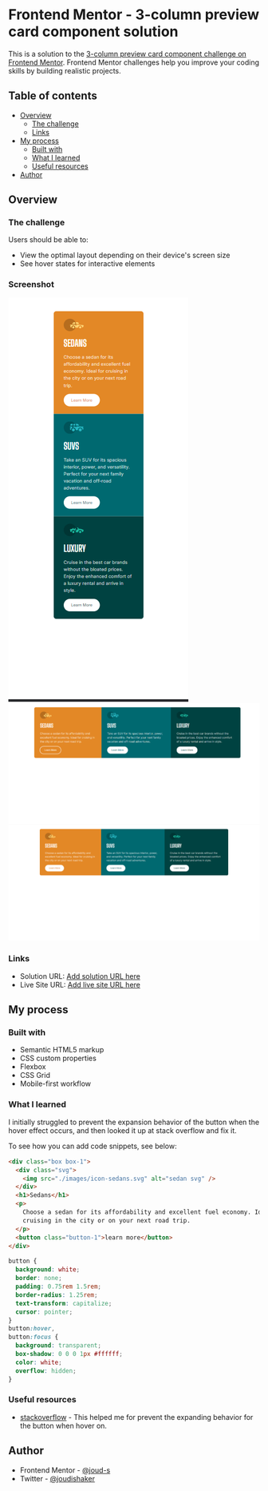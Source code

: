 # Frontend Mentor - 3-column preview card component solution

This is a solution to the [3-column preview card component challenge on Frontend Mentor](https://www.frontendmentor.io/challenges/3column-preview-card-component-pH92eAR2-). Frontend Mentor challenges help you improve your coding skills by building realistic projects.

## Table of contents

- [Overview](#overview)
  - [The challenge](#the-challenge)
  - [Links](#links)
- [My process](#my-process)
  - [Built with](#built-with)
  - [What I learned](#what-i-learned)
  - [Useful resources](#useful-resources)
- [Author](#author)

## Overview

### The challenge

Users should be able to:

- View the optimal layout depending on their device's screen size
- See hover states for interactive elements

### Screenshot

![](https://github.com/joud-s/3-column-preview-card-component/blob/main/images/mobile.png)
![](https://github.com/joud-s/3-column-preview-card-component/blob/main/images/on%20web%20brwoser-hover.png) 
![](https://github.com/joud-s/3-column-preview-card-component/blob/main/images/on%20web%20brwoser.png)

### Links

- Solution URL: [Add solution URL here](https://github.com/joud-s/3-column-preview-card-component)
- Live Site URL: [Add live site URL here](https://joud-s.github.io/3-column-preview-card-component/)

## My process

### Built with

- Semantic HTML5 markup
- CSS custom properties
- Flexbox
- CSS Grid
- Mobile-first workflow

### What I learned

I initially struggled to prevent the expansion behavior of the button when the hover effect occurs, and then looked it up at stack overflow and fix it.

To see how you can add code snippets, see below:

```html
<div class="box box-1">
  <div class="svg">
    <img src="./images/icon-sedans.svg" alt="sedan svg" />
  </div>
  <h1>Sedans</h1>
  <p>
    Choose a sedan for its affordability and excellent fuel economy. Ideal for
    cruising in the city or on your next road trip.
  </p>
  <button class="button-1">learn more</button>
</div>
```

```css
button {
  background: white;
  border: none;
  padding: 0.75rem 1.5rem;
  border-radius: 1.25rem;
  text-transform: capitalize;
  cursor: pointer;
}
button:hover,
button:focus {
  background: transparent;
  box-shadow: 0 0 0 1px #ffffff;
  color: white;
  overflow: hidden;
}
```

### Useful resources

- [stackoverflow](https://stackoverflow.com/questions/60391939/div-expand-its-size-on-hover-due-to-border) - This helped me for prevent the expanding behavior for the button when hover on.

## Author

- Frontend Mentor - [@joud-s](https://www.frontendmentor.io/profile/joud-s)
- Twitter - [@joudishaker](https://www.twitter.com/joudishaker)
